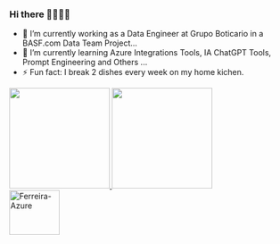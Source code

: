 ### Hi there 👋👋👋👋


- 🔭 I’m currently working as a Data Engineer at Grupo Boticario in a BASF.com Data Team Project...
- 🌱 I’m currently learning Azure Integrations Tools, IA ChatGPT Tools, Prompt Engineering and Others ...
- ⚡ Fun fact: I break 2 dishes every week on my home kichen.
 
<div>
  <a href="https://github.com/wendermezin">
  <img height="180em" src="https://github-readme-stats.vercel.app/api?username=wendermezin&show_icons=true&theme=dark&include_all_commits=true&count_private=true"/>
  <img height="180em" src="https://github-readme-stats.vercel.app/api/top-langs/?username=wendermezin&layout=compact&langs_count=16&theme=dark"/>
</div>

 
<div>
  <img align="center" alt="Ferreira-Azure" height="80" width="90" src="https://cdn.jsdelivr.net/gh/devicons/devicon/icons/azure/azure-original-wordmark.svg">     
</div>
